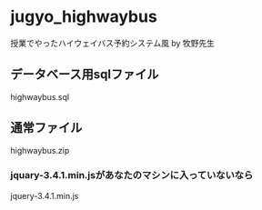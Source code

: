 # jugyo_highwaybus
授業でやったハイウェイバス予約システム風  by 牧野先生

## データベース用sqlファイル  
highwaybus.sql    

## 通常ファイル  
highwaybus.zip   

### jquary-3.4.1.min.jsがあなたのマシンに入っていないなら  
jquery-3.4.1.min.js
